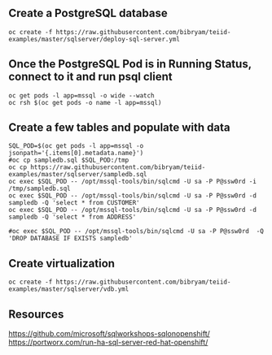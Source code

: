## Create a PostgreSQL database 
```
oc create -f https://raw.githubusercontent.com/bibryam/teiid-examples/master/sqlserver/deploy-sql-server.yml
```
## Once the PostgreSQL Pod is in Running Status, connect to it and run psql client
```
oc get pods -l app=mssql -o wide --watch
oc rsh $(oc get pods -o name -l app=mssql)

```
## Create a few tables and populate with data
```
SQL_POD=$(oc get pods -l app=mssql -o jsonpath='{.items[0].metadata.name}')
#oc cp sampledb.sql $SQL_POD:/tmp
oc cp https://raw.githubusercontent.com/bibryam/teiid-examples/master/sqlserver/sampledb.sql
oc exec $SQL_POD -- /opt/mssql-tools/bin/sqlcmd -U sa -P P@ssw0rd -i /tmp/sampledb.sql
oc exec $SQL_POD -- /opt/mssql-tools/bin/sqlcmd -U sa -P P@ssw0rd -d sampledb -Q 'select * from CUSTOMER'
oc exec $SQL_POD -- /opt/mssql-tools/bin/sqlcmd -U sa -P P@ssw0rd -d sampledb -Q 'select * from ADDRESS'

#oc exec $SQL_POD -- /opt/mssql-tools/bin/sqlcmd -U sa -P P@ssw0rd  -Q 'DROP DATABASE IF EXISTS sampledb'

```
## Create virtualization
```
oc create -f https://raw.githubusercontent.com/bibryam/teiid-examples/master/sqlserver/vdb.yml
```
 
## Resources

https://github.com/microsoft/sqlworkshops-sqlonopenshift/  
https://portworx.com/run-ha-sql-server-red-hat-openshift/  
